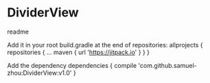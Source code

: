 # DividerView

readme

Add it in your root build.gradle at the end of repositories:
 allprojects {
		repositories {
			...
			maven { url 'https://jitpack.io' }
		}
	}
  
 Add the dependency
  dependencies {
	        compile 'com.github.samuel-zhou:DividerView:v1.0'
	}
